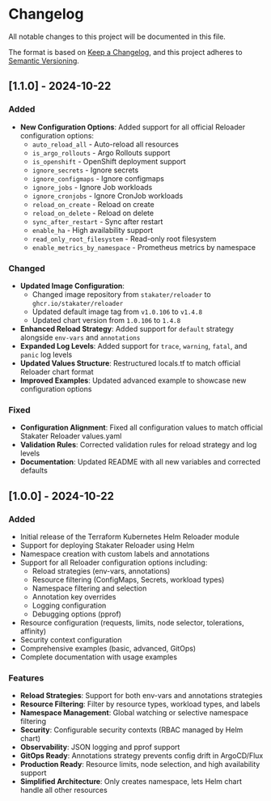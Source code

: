# Changelog

All notable changes to this project will be documented in this file.

The format is based on [Keep a Changelog](https://keepachangelog.com/en/1.0.0/),
and this project adheres to [Semantic Versioning](https://semver.org/spec/v2.0.0.html).

## [1.1.0] - 2024-10-22

### Added

- **New Configuration Options**: Added support for all official Reloader configuration options:
  - `auto_reload_all` - Auto-reload all resources
  - `is_argo_rollouts` - Argo Rollouts support
  - `is_openshift` - OpenShift deployment support
  - `ignore_secrets` - Ignore secrets
  - `ignore_configmaps` - Ignore configmaps
  - `ignore_jobs` - Ignore Job workloads
  - `ignore_cronjobs` - Ignore CronJob workloads
  - `reload_on_create` - Reload on create
  - `reload_on_delete` - Reload on delete
  - `sync_after_restart` - Sync after restart
  - `enable_ha` - High availability support
  - `read_only_root_filesystem` - Read-only root filesystem
  - `enable_metrics_by_namespace` - Prometheus metrics by namespace

### Changed

- **Updated Image Configuration**: 
  - Changed image repository from `stakater/reloader` to `ghcr.io/stakater/reloader`
  - Updated default image tag from `v1.0.106` to `v1.4.8`
  - Updated chart version from `1.0.106` to `1.4.8`
- **Enhanced Reload Strategy**: Added support for `default` strategy alongside `env-vars` and `annotations`
- **Expanded Log Levels**: Added support for `trace`, `warning`, `fatal`, and `panic` log levels
- **Updated Values Structure**: Restructured locals.tf to match official Reloader chart format
- **Improved Examples**: Updated advanced example to showcase new configuration options

### Fixed

- **Configuration Alignment**: Fixed all configuration values to match official Stakater Reloader values.yaml
- **Validation Rules**: Corrected validation rules for reload strategy and log levels
- **Documentation**: Updated README with all new variables and corrected defaults

## [1.0.0] - 2024-10-22

### Added

- Initial release of the Terraform Kubernetes Helm Reloader module
- Support for deploying Stakater Reloader using Helm
- Namespace creation with custom labels and annotations
- Support for all Reloader configuration options including:
  - Reload strategies (env-vars, annotations)
  - Resource filtering (ConfigMaps, Secrets, workload types)
  - Namespace filtering and selection
  - Annotation key overrides
  - Logging configuration
  - Debugging options (pprof)
- Resource configuration (requests, limits, node selector, tolerations, affinity)
- Security context configuration
- Comprehensive examples (basic, advanced, GitOps)
- Complete documentation with usage examples

### Features

- **Reload Strategies**: Support for both env-vars and annotations strategies
- **Resource Filtering**: Filter by resource types, workload types, and labels
- **Namespace Management**: Global watching or selective namespace filtering
- **Security**: Configurable security contexts (RBAC managed by Helm chart)
- **Observability**: JSON logging and pprof support
- **GitOps Ready**: Annotations strategy prevents config drift in ArgoCD/Flux
- **Production Ready**: Resource limits, node selection, and high availability support
- **Simplified Architecture**: Only creates namespace, lets Helm chart handle all other resources
